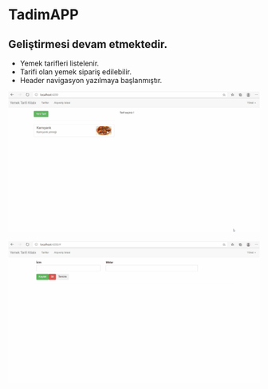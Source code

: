 # TadimAPP

## <b> Geliştirmesi devam etmektedir. </b>
- Yemek tarifleri listelenir.
- Tarifi olan yemek sipariş edilebilir.
- Header navigasyon yazılmaya başlanmıştır.

![Ana Ekran-TASLAK](https://github.com/NisanurBulut/TadimAPP/blob/master/src/assets/Trailer/anaEkran.gif)

![Ana Ekran-Yemek Malzemesi Ekleme](https://github.com/NisanurBulut/TadimAPP/blob/master/src/assets/Trailer/anaEkran_1.gif)